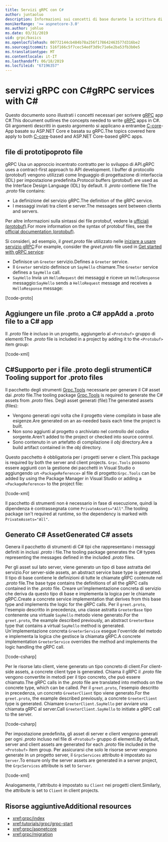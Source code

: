 ```yaml
---
title: Servizi gRPC con C#
author: juntaoluo
description: Informazioni sui concetti di base durante la scrittura di servizi gRPC con C#.
monikerRange: '>= aspnetcore-3.0'
ms.author: johluo
ms.date: 03/31/2019
uid: grpc/basics
ms.openlocfilehash: 00772144cb484b78a256f178642463577d316be2
ms.sourcegitcommit: 516f166c5f7cec54edf3d9c71e6e2ba53fb3b0e5
ms.translationtype: MT
ms.contentlocale: it-IT
ms.lasthandoff: 06/18/2019
ms.locfileid: "67196357"
---
```

# <a name="grpc-services-with-c"></a><span data-ttu-id="a4f0e-103">servizi gRPC con C\#</span><span class="sxs-lookup"><span data-stu-id="a4f0e-103">gRPC services with C\#</span></span>

<span data-ttu-id="a4f0e-104">Questo documento sono illustrati i concetti necessari per scrivere [gRPC](https://grpc.io/docs/guides/) app C#.</span><span class="sxs-lookup"><span data-stu-id="a4f0e-104">This document outlines the concepts needed to write [gRPC](https://grpc.io/docs/guides/) apps in C#.</span></span> <span data-ttu-id="a4f0e-105">Gli argomenti descritti in questo argomento si applicano a entrambe [C-core](https://grpc.io/blog/grpc-stacks)-App basate su ASP.NET Core e basata su gRPC.</span><span class="sxs-lookup"><span data-stu-id="a4f0e-105">The topics covered here apply to both [C-core](https://grpc.io/blog/grpc-stacks)-based and ASP.NET Core-based gRPC apps.</span></span>

## <a name="proto-file"></a><span data-ttu-id="a4f0e-106">file di prototipo</span><span class="sxs-lookup"><span data-stu-id="a4f0e-106">proto file</span></span>

<span data-ttu-id="a4f0e-107">gRPC Usa un approccio incentrato contratto per lo sviluppo di API.</span><span class="sxs-lookup"><span data-stu-id="a4f0e-107">gRPC uses a contract-first approach to API development.</span></span> <span data-ttu-id="a4f0e-108">I buffer di protocollo (protobuf) vengono utilizzati come linguaggio di progettazione di interfaccia (IDL) per impostazione predefinita.</span><span class="sxs-lookup"><span data-stu-id="a4f0e-108">Protocol buffers (protobuf) are used as the Interface Design Language (IDL) by default.</span></span> <span data-ttu-id="a4f0e-109">Il *.proto* contiene file:</span><span class="sxs-lookup"><span data-stu-id="a4f0e-109">The *.proto* file contains:</span></span>

* <span data-ttu-id="a4f0e-110">La definizione del servizio gRPC.</span><span class="sxs-lookup"><span data-stu-id="a4f0e-110">The definition of the gRPC service.</span></span>
* <span data-ttu-id="a4f0e-111">I messaggi inviati tra client e server.</span><span class="sxs-lookup"><span data-stu-id="a4f0e-111">The messages sent between clients and servers.</span></span>

<span data-ttu-id="a4f0e-112">Per altre informazioni sulla sintassi dei file protobuf, vedere la [ufficiali (protobuf)](https://developers.google.com/protocol-buffers/docs/proto3).</span><span class="sxs-lookup"><span data-stu-id="a4f0e-112">For more information on the syntax of protobuf files, see the [official documentation (protobuf)](https://developers.google.com/protocol-buffers/docs/proto3).</span></span>

<span data-ttu-id="a4f0e-113">Si consideri, ad esempio, il *greet.proto* file utilizzato nelle [iniziare a usare servizio gRPC](xref:tutorials/grpc/grpc-start):</span><span class="sxs-lookup"><span data-stu-id="a4f0e-113">For example, consider the *greet.proto* file used in [Get started with gRPC service](xref:tutorials/grpc/grpc-start):</span></span>

* <span data-ttu-id="a4f0e-114">Definisce un `Greeter` servizio.</span><span class="sxs-lookup"><span data-stu-id="a4f0e-114">Defines a `Greeter` service.</span></span>
* <span data-ttu-id="a4f0e-115">Il `Greeter` servizio definisce un `SayHello` chiamare.</span><span class="sxs-lookup"><span data-stu-id="a4f0e-115">The `Greeter` service defines a `SayHello` call.</span></span>
* <span data-ttu-id="a4f0e-116">`SayHello` Invia un `HelloRequest` dei messaggi e riceve un `HelloResponse` messaggio:</span><span class="sxs-lookup"><span data-stu-id="a4f0e-116">`SayHello` sends a `HelloRequest` message and receives a `HelloResponse` message:</span></span>

[!code-proto[](~/tutorials//grpc/grpc-start/sample/GrpcGreeter/Protos/greet.proto)]

## <a name="add-a-proto-file-to-a-c-app"></a><span data-ttu-id="a4f0e-117">Aggiungere un file .proto a C\# app</span><span class="sxs-lookup"><span data-stu-id="a4f0e-117">Add a .proto file to a C\# app</span></span>

<span data-ttu-id="a4f0e-118">Il *.proto* file è incluso in un progetto, aggiungerlo al `<Protobuf>` gruppo di elementi:</span><span class="sxs-lookup"><span data-stu-id="a4f0e-118">The *.proto* file is included in a project by adding it to the `<Protobuf>` item group:</span></span>

[!code-xml[](~/tutorials/grpc/grpc-start/sample/GrpcGreeter/GrpcGreeter.csproj?highlight=2&range=7-9)]

## <a name="c-tooling-support-for-proto-files"></a><span data-ttu-id="a4f0e-119">C#Supporto per i file .proto degli strumenti</span><span class="sxs-lookup"><span data-stu-id="a4f0e-119">C# Tooling support for .proto files</span></span>

<span data-ttu-id="a4f0e-120">Il pacchetto degli strumenti [Grpc.Tools](https://www.nuget.org/packages/Grpc.Tools/) necessarie per generare il C# asset dai *.proto* file.</span><span class="sxs-lookup"><span data-stu-id="a4f0e-120">The tooling package [Grpc.Tools](https://www.nuget.org/packages/Grpc.Tools/) is required to generate the C# assets from *.proto* files.</span></span> <span data-ttu-id="a4f0e-121">Degli asset generati (file):</span><span class="sxs-lookup"><span data-stu-id="a4f0e-121">The generated assets (files):</span></span>

* <span data-ttu-id="a4f0e-122">Vengono generati ogni volta che il progetto viene compilato in base alle esigenze.</span><span class="sxs-lookup"><span data-stu-id="a4f0e-122">Are generated on an as-needed basis each time the project is built.</span></span>
* <span data-ttu-id="a4f0e-123">Non sono aggiunti al progetto o archiviato nel controllo del codice sorgente.</span><span class="sxs-lookup"><span data-stu-id="a4f0e-123">Aren't added to the project or checked into source control.</span></span>
* <span data-ttu-id="a4f0e-124">Sono contenuto in un artefatto di compilazione il *obj* directory.</span><span class="sxs-lookup"><span data-stu-id="a4f0e-124">Are a build artifact contained in the *obj* directory.</span></span>

<span data-ttu-id="a4f0e-125">Questo pacchetto è obbligatoria per i progetti server e client.</span><span class="sxs-lookup"><span data-stu-id="a4f0e-125">This package is required by both the server and client projects.</span></span> <span data-ttu-id="a4f0e-126">`Grpc.Tools` possono essere aggiunti con la gestione dei pacchetti in Visual Studio o aggiungendo un `<PackageReference>` al file di progetto:</span><span class="sxs-lookup"><span data-stu-id="a4f0e-126">`Grpc.Tools` can be added by using the Package Manager in Visual Studio or adding a `<PackageReference>` to the project file:</span></span>

[!code-xml[](~/tutorials/grpc/grpc-start/sample/GrpcGreeter/GrpcGreeter.csproj?highlight=1&range=15)]

<span data-ttu-id="a4f0e-127">Il pacchetto di strumenti non è necessario in fase di esecuzione, quindi la dipendenza è contrassegnata come `PrivateAssets="All"`.</span><span class="sxs-lookup"><span data-stu-id="a4f0e-127">The tooling package isn't required at runtime, so the dependency is marked with `PrivateAssets="All"`.</span></span>

## <a name="generated-c-assets"></a><span data-ttu-id="a4f0e-128">Generato C# Asset</span><span class="sxs-lookup"><span data-stu-id="a4f0e-128">Generated C# assets</span></span>

<span data-ttu-id="a4f0e-129">Genera il pacchetto di strumenti di C# tipi che rappresentano i messaggi definiti in inclusi *.proto* i file.</span><span class="sxs-lookup"><span data-stu-id="a4f0e-129">The tooling package generates the C# types representing the messages defined in the included *.proto* files.</span></span>

<span data-ttu-id="a4f0e-130">Per gli asset sul lato server, viene generato un tipo di base astratta del servizio.</span><span class="sxs-lookup"><span data-stu-id="a4f0e-130">For server-side assets, an abstract service base type is generated.</span></span> <span data-ttu-id="a4f0e-131">Il tipo di base contiene le definizioni di tutte le chiamate gRPC contenute nel *.proto* file.</span><span class="sxs-lookup"><span data-stu-id="a4f0e-131">The base type contains the definitions of all the gRPC calls contained in the *.proto* file.</span></span> <span data-ttu-id="a4f0e-132">Creare un'implementazione concreta di servizio che deriva da questo tipo di base e implementa la logica per le chiamate gRPC.</span><span class="sxs-lookup"><span data-stu-id="a4f0e-132">Create a concrete service implementation that derives from this base type and implements the logic for the gRPC calls.</span></span> <span data-ttu-id="a4f0e-133">Per il `greet.proto`, l'esempio descritto in precedenza, una classe astratta `GreeterBase` tipo contenente una virtuale `SayHello` metodo viene generato.</span><span class="sxs-lookup"><span data-stu-id="a4f0e-133">For the `greet.proto`, the example described previously, an abstract `GreeterBase` type that contains a virtual `SayHello` method is generated.</span></span> <span data-ttu-id="a4f0e-134">Un'implementazione concreta `GreeterService` esegue l'override del metodo e implementa la logica che gestisce la chiamata gRPC.</span><span class="sxs-lookup"><span data-stu-id="a4f0e-134">A concrete implementation `GreeterService` overrides the method and implements the logic handling the gRPC call.</span></span>

[!code-csharp[](~/tutorials//grpc/grpc-start/sample/GrpcGreeter/Services/GreeterService.cs?name=snippet)]

<span data-ttu-id="a4f0e-135">Per le risorse lato client, viene generato un tipo concreto di client.</span><span class="sxs-lookup"><span data-stu-id="a4f0e-135">For client-side assets, a concrete client type is generated.</span></span> <span data-ttu-id="a4f0e-136">Chiama il gRPC il *.proto* file vengono convertite in metodi per il tipo concreto, che può essere chiamato.</span><span class="sxs-lookup"><span data-stu-id="a4f0e-136">The gRPC calls in the *.proto* file are translated into methods on the concrete type, which can be called.</span></span> <span data-ttu-id="a4f0e-137">Per il `greet.proto`, l'esempio descritto in precedenza, un concreto `GreeterClient` tipo viene generato.</span><span class="sxs-lookup"><span data-stu-id="a4f0e-137">For the `greet.proto`, the example described previously, a concrete `GreeterClient` type is generated.</span></span> <span data-ttu-id="a4f0e-138">Chiamare `GreeterClient.SayHello` per avviare una chiamata gRPC al server.</span><span class="sxs-lookup"><span data-stu-id="a4f0e-138">Call `GreeterClient.SayHello` to initiate a gRPC call to the server.</span></span>

[!code-csharp[](~/tutorials//grpc/grpc-start/sample/GrpcGreeterClient/Program.cs?highlight=5-8&name=snippet)]

<span data-ttu-id="a4f0e-139">Per impostazione predefinita, gli asset di server e client vengono generati per ogni *.proto* incluso nel file di `<Protobuf>` gruppo di elementi.</span><span class="sxs-lookup"><span data-stu-id="a4f0e-139">By default, server and client assets are generated for each *.proto* file included in the `<Protobuf>` item group.</span></span> <span data-ttu-id="a4f0e-140">Per assicurarsi che solo le risorse server vengono generate in un progetto server, il `GrpcServices` attributo è impostato su `Server`.</span><span class="sxs-lookup"><span data-stu-id="a4f0e-140">To ensure only the server assets are generated in a server project, the `GrpcServices` attribute is set to `Server`.</span></span>

[!code-xml[](~/tutorials//grpc/grpc-start/sample/GrpcGreeter/GrpcGreeter.csproj?highlight=2&range=7-9)]

<span data-ttu-id="a4f0e-141">Analogamente, l'attributo è impostato su `Client` nei progetti client.</span><span class="sxs-lookup"><span data-stu-id="a4f0e-141">Similarly, the attribute is set to `Client` in client projects.</span></span>

## <a name="additional-resources"></a><span data-ttu-id="a4f0e-142">Risorse aggiuntive</span><span class="sxs-lookup"><span data-stu-id="a4f0e-142">Additional resources</span></span>

* <xref:grpc/index>
* <xref:tutorials/grpc/grpc-start>
* <xref:grpc/aspnetcore>
* <xref:grpc/migration>
